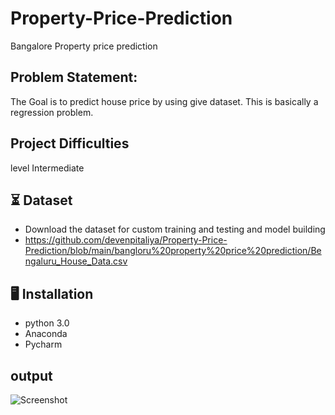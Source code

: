 # Property-Price-Prediction
Bangalore Property price prediction 
## Problem Statement:
The Goal is to predict house price by using give dataset.
This is basically a regression problem.
## Project Difficulties 
level Intermediate

## ⏳ Dataset
- Download the dataset for custom training and testing and model building
- https://github.com/devenpitaliya/Property-Price-Prediction/blob/main/bangloru%20property%20price%20prediction/Bengaluru_House_Data.csv

## :desktop_computer:	Installation
- python 3.0 
- Anaconda
- Pycharm 

## output
 
![Screenshot](https://github.com/devenpitaliya/Property-Price-Prediction/blob/main/bangloru%20property%20price%20prediction/BHP/27.04.2021_11.35.16_REC.gif)

